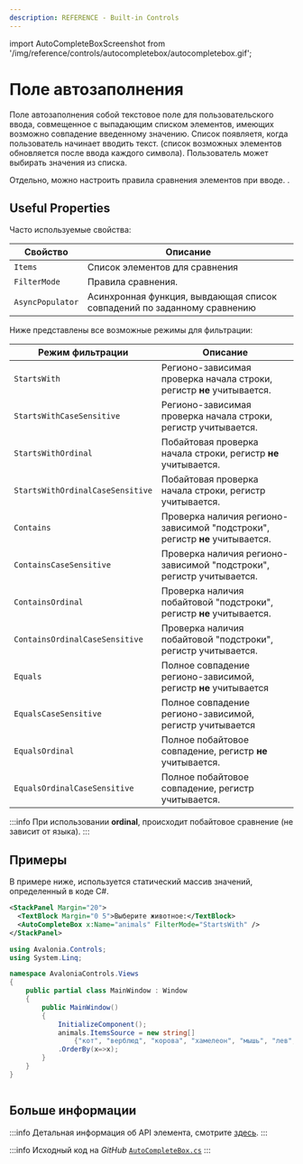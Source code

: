 ```yaml
---
description: REFERENCE - Built-in Controls
---
```


import AutoCompleteBoxScreenshot from '/img/reference/controls/autocompletebox/autocompletebox.gif';

# Поле автозаполнения

Поле автозаполнения собой текстовое поле для пользовательского ввода, совмещенное с выпадающим списком элементов, имеющих возможно совпадение введенному значению.
Список появляетя, когда пользователь начинает вводить текст. (список возможных элементов обновляется после ввода каждого символа). Пользователь может выбирать значения из списка.

Отдельно, можно настроить правила сравнения элементов при вводе. .

## Useful Properties

Часто используемые свойства:

| Свойство         | Описание                                                                |
|------------------|-------------------------------------------------------------------------|
| `Items`          | Список элементов для сравнения                                          |
| `FilterMode`     | Правила сравнения.                                                      |
| `AsyncPopulator` | Асинхронная функция, вывдающая список совпадений по заданному сравнению |

Ниже представлены все возможные режимы для фильтрации:

| Режим фильтрации                 | Описание                                                                    |
|----------------------------------|-----------------------------------------------------------------------------|
| `StartsWith`                     | Регионо-зависимая проверка начала строки, регистр **не** учитывается.       |
| `StartsWithCaseSensitive`        | Регионо-зависимая проверка начала строки, регистр учитывается.              |
| `StartsWithOrdinal`              | Побайтовая проверка начала строки, регистр **не** учитывается.              |
| `StartsWithOrdinalCaseSensitive` | Побайтовая проверка начала строки, регистр учитывается.                     |
| `Contains`                       | Проверка наличия регионо-зависимой "подстроки", регистр **не** учитывается. |
| `ContainsCaseSensitive`          | Проверка наличия регионо-зависимой "подстроки", регистр учитывается.        |
| `ContainsOrdinal`                | Проверка наличия побайтовой "подстроки", регистр **не** учитывается.        |
| `ContainsOrdinalCaseSensitive`   | Проверка наличия побайтовой "подстроки", регистр учитывается.               |
| `Equals`                         | Полное совпадение регионо-зависимой, регистр **не** учитывается             |
| `EqualsCaseSensitive`            | Полное совпадение регионо-зависимой, регистр учитывается                    |
| `EqualsOrdinal`                  | Полное побайтовое совпадение, регистр **не** учитывается.                   |
| `EqualsOrdinalCaseSensitive`     | Полное побайтовое совпадение, регистр учитывается.                          |

:::info
При использовании **ordinal**, происходит побайтовое сравнение (не зависит от языка).
:::

## Примеры

В примере ниже, используется статический массив значений, определенный в коде C#.

```xml
<StackPanel Margin="20">
  <TextBlock Margin="0 5">Выберите животное:</TextBlock>
  <AutoCompleteBox x:Name="animals" FilterMode="StartsWith" />
</StackPanel>
```

```csharp title='C#'
using Avalonia.Controls;
using System.Linq;

namespace AvaloniaControls.Views
{
    public partial class MainWindow : Window
    {
        public MainWindow()
        {
            InitializeComponent();
            animals.ItemsSource = new string[] 
                {"кот", "верблюд", "корова", "хамелеон", "мышь", "лев", "зебра" }
            .OrderBy(x=>x);
        }
    }
}
```

<img src={AutoCompleteBoxScreenshot} alt="" />

## Больше информации

:::info
Детальная информация об API элемента, смотрите [здесь](http://reference.avaloniaui.net/api/Avalonia.Controls/AutoCompleteBox/).
:::

:::info
Исходный код на _GitHub_ [`AutoCompleteBox.cs`](https://github.com/AvaloniaUI/Avalonia/blob/master/src/Avalonia.Controls/AutoCompleteBox/AutoCompleteBox.cs)
:::
